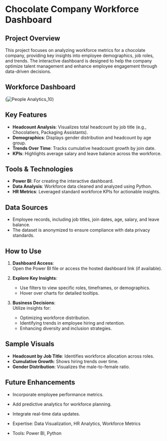 # Chocolate Company Workforce Dashboard  

## Project Overview  
This project focuses on analyzing workforce metrics for a chocolate company, providing key insights into employee demographics, job roles, and trends. The interactive dashboard is designed to help the company optimize talent management and enhance employee engagement through data-driven decisions.

## Workforce Dashboard
(![People Analytics_10](https://github.com/user-attachments/assets/b5714021-c2ee-4b65-8ebf-66063ffd48a3))  

## Key Features  
- **Headcount Analysis**: Visualizes total headcount by job title (e.g., Chocolatiers, Packaging Assistants).  
- **Demographics**: Displays gender distribution and headcount by age group.  
- **Trends Over Time**: Tracks cumulative headcount growth by join date.  
- **KPIs**: Highlights average salary and leave balance across the workforce.  

## Tools & Technologies  
- **Power BI**: For creating the interactive dashboard.  
- **Data Analysis**: Workforce data cleaned and analyzed using Python.  
- **HR Metrics**: Leveraged standard workforce KPIs for actionable insights.  

## Data Sources  
- Employee records, including job titles, join dates, age, salary, and leave balance.  
- The dataset is anonymized to ensure compliance with data privacy standards.

## How to Use  
1. **Dashboard Access**:  
   Open the Power BI file or access the hosted dashboard link (if available).  

2. **Explore Key Insights**:  
   - Use filters to view specific roles, timeframes, or demographics.  
   - Hover over charts for detailed tooltips.  

3. **Business Decisions**:  
   Utilize insights for:  
   - Optimizing workforce distribution.  
   - Identifying trends in employee hiring and retention.  
   - Enhancing diversity and inclusion strategies.

## Sample Visuals  
- **Headcount by Job Title**: Identifies workforce allocation across roles.  
- **Cumulative Growth**: Shows hiring trends over time.  
- **Gender Distribution**: Visualizes the male-to-female ratio.  

## Future Enhancements  
- Incorporate employee performance metrics.  
- Add predictive analytics for workforce planning.  
- Integrate real-time data updates.  

- Expertise: Data Visualization, HR Analytics, Workforce Metrics  
- Tools: Power BI, Python  
